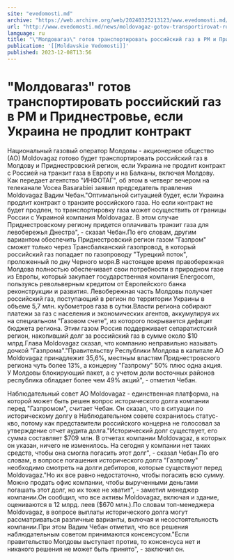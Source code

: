 ```yaml
---
site: "evedomosti.md"
archive: "https://web.archive.org/web/20240325213123/www.evedomosti.md/news/moldovagaz-gotov-transportirovat-rossijskij-gaz-v-rm-i-pridn"
url: "http://www.evedomosti.md/news/moldovagaz-gotov-transportirovat-rossijskij-gaz-v-rm-i-pridn"
language: ru
title: "\"Молдовагаз\" готов транспортировать российский газ в РМ и Приднестровье, если Украина не продлит контракт"
publication: '[[Moldavskie Vedomosti]]'
published: 2023-12-08T13:56
---
```


# "Молдовагаз" готов транспортировать российский газ в РМ и Приднестровье, если Украина не продлит контракт

Национальный газовый оператор Молдовы - акционерное общество (АО) Mоldovagaz готово будет транспортировать российский газ в Молдову и Приднестровский регион, если Украина не продлит контракт с Россией на транзит газа в Европу и на Балканы, включая Молдову. Как передает агентство "ИНФОТАГ", об этом в четверг вечером на телеканале Vocea Basarabiei заявил председатель правления Moldovagaz Вадим Чебан."Оптимальной ситуацией будет, если Украина продлит контракт о транзите российского газа. Но если контракт не будет продлен, то транспортировку газа может осуществить от границы России с Украиной компания Mоldovagaz. В этом случае Приднестровскому региону придется оплачивать транзит газа для левобережья Днестра", - сказал Чебан.По его словам, другим вариантом обеспечить Приднестровский регион газом "Газпром" сможет только через Трансбалканский газопровод, в который российский газ попадает по газопроводу "Турецкий поток", проложенный по дну Черного моря.В настоящее время правобережная Молдова полностью обеспечивает свои потребности в природном газе из Европы, который закупает государственная компания Energocom, пользуясь револьверным кредитом от Европейского банка реконструкции и развития. Левобережная часть Молдовы получает российский газ, поступающий в регион по территории Украины в объеме 5,7 млн. кубометров газа в сутки.Власти региона собирают платежи за газ с населения и экономических агентов, аккумулируя их на специальном "Газовом счете", из которого покрывается дефицит бюджета региона. Этим газом Россия поддерживает сепаратистский регион, накопивший долг за российский газ в сумме около $10 млрд.Глава Mоldovagaz сказал, что компанию неправильно называть дочкой "Газпрома"."Правительству Республики Молдова в капитале АО Mоldovagaz принадлежит 35,6%, местным властям Приднестровского региона чуть более 13%, а концерну "Газпрому" 50% плюс одна акция. У Молдовы блокирующий пакет, а с учетом доли восточных районов республика обладает более чем 49% акций", - отметил Чебан.

Наблюдательный совет АО Mоldovagaz - единственная платформа, на которой может быть решен вопрос исторического долга компании перед "Газпромом", считает Чебан. Он сказал, что в ситуации по историческому долгу в Наблюдательном совете сохранилось статус-кво, потому как представители российского концерна не голосовал за утверждение отчет аудита долга."Исторический долг существует, его сумма составляет $709 млн. В отчетах компании Mоldovagaz, в которых он указан, ничего не изменилось. На сегодня у компании нет таких средств, чтобы она смогла погасить этот долг", - сказал Чебан.По его словам, в вопросе погашения исторического долга "Газпрому" необходимо смотреть на долги дебиторов, которые существуют перед Mоldovagaz."Но их все равно недостаточно, чтобы погасить всю сумму. Можно продать офис компании, чтобы вырученными деньгами погашать этот долг, но их тоже не хватит", - заметил менеджер компании.Он сообщил, что все активы Mоldovagaz, включая и здание, оцениваются в 12 млрд. леев ($670 млн.).По словам топ-менеджера Mоldovagaz, в вопросе выплаты исторического долга могут рассматриваться различные варианты, включая и несостоятельность компании.При этом Вадим Чебан отметил, что все решения наблюдательным советом принимаются консенсусом."Если правительство Молдовы выступает против, то консенсуса нет и никакого решения не может быть принято", - заключил он.